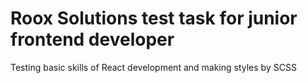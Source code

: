 # Roox Solutions test task for junior frontend developer

Testing basic skills of React development and making styles by SCSS


